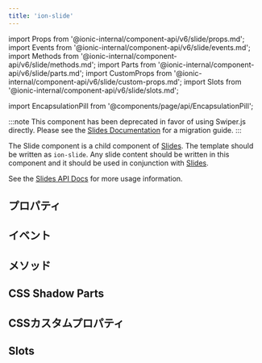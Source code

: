```yaml
---
title: 'ion-slide'
---
```


import Props from '@ionic-internal/component-api/v6/slide/props.md';
import Events from '@ionic-internal/component-api/v6/slide/events.md';
import Methods from '@ionic-internal/component-api/v6/slide/methods.md';
import Parts from '@ionic-internal/component-api/v6/slide/parts.md';
import CustomProps from '@ionic-internal/component-api/v6/slide/custom-props.md';
import Slots from '@ionic-internal/component-api/v6/slide/slots.md';

<head>
  <title>ion-slide | Slide API Component for Ionic Framework Apps</title>
  <meta
    name="description"
    content="Slide is a child API component of Slides—written as ion-slide. Any slide content should be written in this component and used in conjunction with Slides."
  />
</head>

import EncapsulationPill from '@components/page/api/EncapsulationPill';

:::note
This component has been deprecated in favor of using Swiper.js directly. Please see the [Slides Documentation](./slides#migration) for a migration guide.
:::

The Slide component is a child component of [Slides](./slides). The template
should be written as `ion-slide`. Any slide content should be written
in this component and it should be used in conjunction with [Slides](./slides).

See the [Slides API Docs](./slides) for more usage information.

## プロパティ

<Props />

## イベント

<Events />

## メソッド

<Methods />

## CSS Shadow Parts

<Parts />

## CSSカスタムプロパティ

<CustomProps />

## Slots

<Slots />
